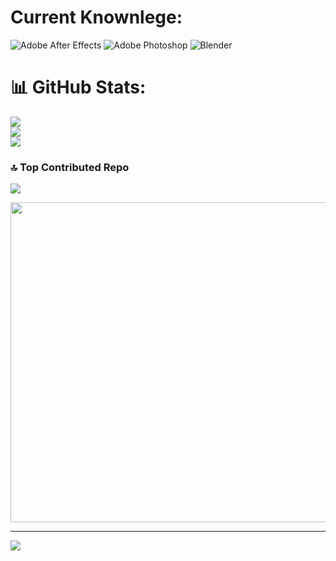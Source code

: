 
# **Current Knownlege**:
![Adobe After Effects](https://img.shields.io/badge/Adobe%20After%20Effects-9999FF.svg?style=for-the-badge&logo=Adobe%20After%20Effects&logoColor=white) ![Adobe Photoshop](https://img.shields.io/badge/adobephotoshop-%2331A8FF.svg?style=for-the-badge&logo=adobephotoshop&logoColor=white) ![Blender](https://img.shields.io/badge/blender-%23F5792A.svg?style=for-the-badge&logo=blender&logoColor=white)
# 📊 GitHub Stats:
![](https://github-readme-stats.vercel.app/api?username=maccag69&theme=dark&hide_border=false&include_all_commits=true&count_private=true)<br/>
![](https://github-readme-streak-stats.herokuapp.com/?user=maccag69&theme=dark&hide_border=false)<br/>
![](https://github-readme-stats.vercel.app/api/top-langs/?username=maccag69&theme=dark&hide_border=false&include_all_commits=true&count_private=true&layout=compact)

### 🔝 Top Contributed Repo
![](https://github-contributor-stats.vercel.app/api?username=maccag69&limit=5&theme=dark&combine_all_yearly_contributions=true)

<img src="https://exceptionalindividuals.com/wp-content/uploads/2021/03/Patrick-Stewart-dyslexia-meme.jpg" width="512px"/>

---
[![](https://visitcount.itsvg.in/api?id=maccag69&icon=5&color=8)](https://visitcount.itsvg.in)
